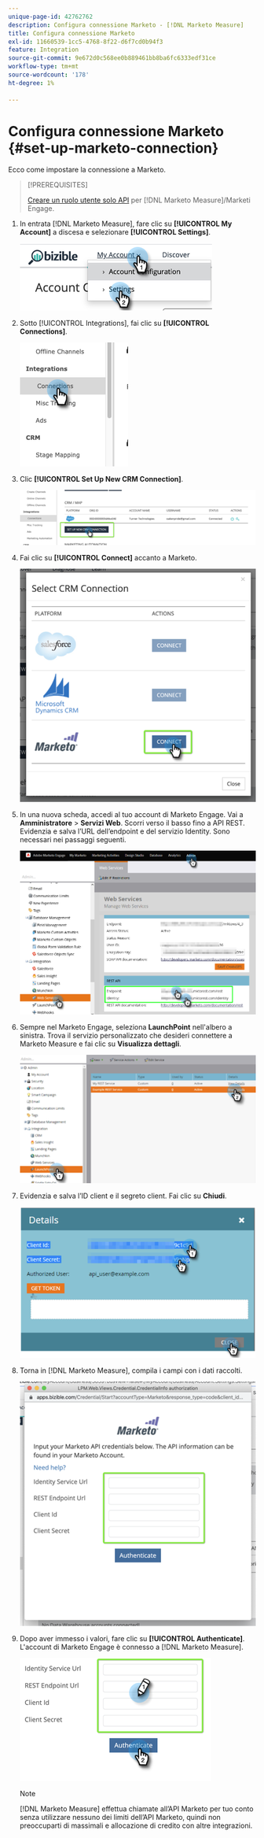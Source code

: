 ```yaml
---
unique-page-id: 42762762
description: Configura connessione Marketo - [!DNL Marketo Measure]
title: Configura connessione Marketo
exl-id: 11660539-1cc5-4768-8f22-d6f7cd0b94f3
feature: Integration
source-git-commit: 9e672d0c568ee0b889461bb8ba6fc6333edf31ce
workflow-type: tm+mt
source-wordcount: '178'
ht-degree: 1%

---
```


# Configura connessione Marketo {#set-up-marketo-connection}

Ecco come impostare la connessione a Marketo.

>[!PREREQUISITES]
>
>[Creare un ruolo utente solo API](https://experienceleague.adobe.com/docs/marketo/using/product-docs/administration/users-and-roles/create-an-api-only-user.html) per [!DNL Marketo Measure]/Marketi Engage.

1. In entrata [!DNL Marketo Measure], fare clic su **[!UICONTROL My Account]** a discesa e selezionare **[!UICONTROL Settings]**.

   ![](assets/set-up-marketo-connection-1.png)

1. Sotto [!UICONTROL Integrations], fai clic su **[!UICONTROL Connections]**.

   ![](assets/set-up-marketo-connection-2.png)

1. Clic **[!UICONTROL Set Up New CRM Connection]**.

   ![](assets/set-up-marketo-connection-3.png)

1. Fai clic su **[!UICONTROL Connect]** accanto a Marketo.

   ![](assets/set-up-marketo-connection-4.png)

1. In una nuova scheda, accedi al tuo account di Marketo Engage. Vai a **Amministratore** > **Servizi Web**. Scorri verso il basso fino a API REST. Evidenzia e salva l’URL dell’endpoint e del servizio Identity. Sono necessari nei passaggi seguenti.

   ![](assets/set-up-marketo-connection-5.png)

1. Sempre nel Marketo Engage, seleziona **LaunchPoint** nell&#39;albero a sinistra. Trova il servizio personalizzato che desideri connettere a Marketo Measure e fai clic su **Visualizza dettagli**.

   ![](assets/set-up-marketo-connection-6.png)

1. Evidenzia e salva l’ID client e il segreto client. Fai clic su **Chiudi**.

   ![](assets/set-up-marketo-connection-7.png)

1. Torna in [!DNL Marketo Measure], compila i campi con i dati raccolti.

   ![](assets/set-up-marketo-connection-8.png)

1. Dopo aver immesso i valori, fare clic su **[!UICONTROL Authenticate]**. L&#39;account di Marketo Engage è connesso a [!DNL Marketo Measure].

   ![](assets/set-up-marketo-connection-9.png)

   >[!NOTE]
   >
   >[!DNL Marketo Measure] effettua chiamate all’API Marketo per tuo conto senza utilizzare nessuno dei limiti dell’API Marketo, quindi non preoccuparti di massimali e allocazione di credito con altre integrazioni.
